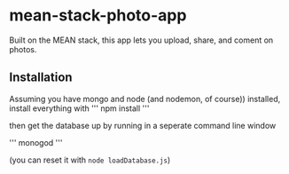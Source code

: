 # mean-stack-photo-app
Built on the MEAN stack, this app lets you upload, share, and coment on photos.
## Installation
Assuming you have mongo and node (and nodemon, of course)) installed, install everything with
'''
npm install
'''

then get the database up by running in a seperate command line window

'''
monogod
'''

(you can reset it with `node loadDatabase.js`)
